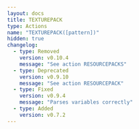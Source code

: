 ```yaml
---
layout: docs
title: TEXTUREPACK
type: Actions
name: "TEXTUREPACK([pattern])"
hidden: true
changelog:
  - type: Removed
    version: v0.10.4
    message: "See action RESOURCEPACKS"
  - type: Deprecated
    version: v0.9.10
    message: "See action RESOURCEPACK"
  - type: Fixed
    version: v0.9.4
    message: "Parses variables correctly"
  - type: Added
    version: v0.7.2
---
```

